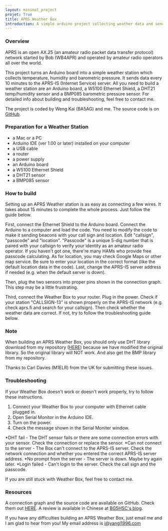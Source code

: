 ```yaml
---
layout: minimal_project
projet: True
title: APRS Weather Box
introduction: A simple arduino project collecting weather data and sending as APRS beacons.
---
```

### Overview

APRS is an open AX.25 (an amateur radio packet data transfer protocol) network started by Bob (WB4APR) and operated by amateur radio operators all over the world.

This project turns an Arduino board into a simple weather station which collects temperature, humidity and barometric pressure. It sends data every 10 minutes to the APRS-IS (Internet Service) server. All you need to build a weather station are an Arduino board, a W5100 Ethernet Shield, a DHT21 temp/humidity sensor and a BMP085 barometric pressure sensor. For detailed info about building and troubleshooting, feel free to contact me.

The project is coded by Weng Kai (BA5AG) and me. The source code is on [GitHub](https://github.com/yangl1996/aprswxbox).

### Preparation for a Weather Station

* a Mac or a PC
* Arduino IDE (ver 1.00 or later) installed on your computer
* a USB cable
* a router
* a power supply
* an Arduino board
* a W5100 Ethernet Shield
* a DHT21 sensor
* a BMP085 sensor

### How to build

Setting up an APRS Weather station is as easy as connecting a few wires. It takes about 15 minutes to complete the whole process. Just follow the guide below.

First, connect the Ethernet Shield to the Arduino board. Connect the Arduino to a computer and load the code. You need to modify the code to make it sending beacons with your call sign and location. Edit "callsign", "passcode" and "location". "Passcode" is a unique 5-dig number that is paired with your callsign to verify your identity as an amateur radio operator. If you haven't got one, there're many HAMs who provide free passcode calculating. As for location, you may check Google Maps or other map service. Be sure to enter your location in the correct format (like the default location data in the code). Last, change the APRS-IS server address if needed (e.g. when the default server is down).

Then, plug the two sensors into proper pins shown in the connection graph. This step may be a little frustrating.

Third, connect the Weather Box to your router. Plug in the power. Check if your station "CALLSIGN-13" is shown properly on the APRS-IS network (e.g. check aprs.fi and search for your callsign). Then check whether the weather data are correct. If not, try to follow the troubleshooting guide below.

### Note

When building an APRS Weather Box, you should only use DHT library download from my repository ([HERE](https://github.com/yangl1996/DHT-sensor-library)) because we have modified the original library. So the original library will NOT work. And also get the BMP library from my repository.

Thanks to Carl Davies (M1ELR) from the UK for submitting these issues.

### Troubleshooting

If your Weather Box doesn't work or doesn't work properly, try to follow these instructions.

1. Connect your Weather Box to your computer with Ethernet cable plugged in.
2. Open Serial Monitor in the Arduino IDE.
3. Turn on the power.
4. Check the message shown in the Serial Moniter window.

*DHT fail - The DHT sensor fails or there are some connection errors with your sensor. Check the connection or replace the sensor.
*Can not connect to the server - The Box can't connect to the APRS-IS server. Check the network connection and whether you entered the correct APRS-IS server address.
*No prompt from the server - The server is down. Maybe try again later.
*Login failed - Can't login to the server. Check the call sign and the passcode.

If you are still stuck with Weather Box, feel free to contact me.

### Resources

A connection graph and the source code are available on GitHub. Check them out [HERE](https://github.com/yangl1996/aprswxbox). A review is available in Chinese at [BG5HSC's blog](http://blog.sina.com.cn/s/blog_6ae7f76a0100zm4v.html).

If you have any difficulties building an APRS Weather Box, just email me and I am glad to hear from you! My email address is i@yangl1996.com
